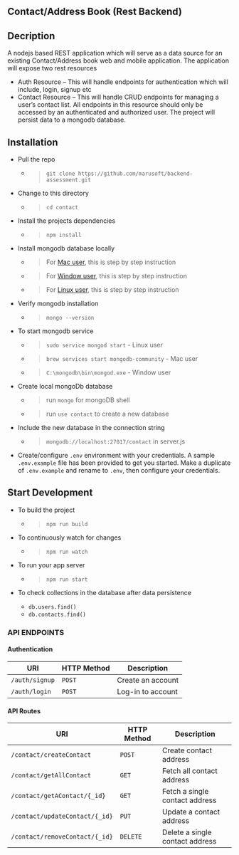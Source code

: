 ## Contact/Address Book (Rest Backend)

## Decription

A nodejs based REST application which will serve as a data source for an existing Contact/Address book web and mobile application.
The application will expose two rest resources

- Auth Resource – This will handle endpoints for authentication which will include, login, signup etc
- Contact Resource – This will handle CRUD endpoints for managing a user’s contact list. All endpoints in this resource should only be accessed by an authenticated and authorized user.
  The project will persist data to a mongodb database.

## Installation

- Pull the repo

  - > `git clone https://github.com/marusoft/backend-assessment.git`

- Change to this directory

  - > `cd contact`

- Install the projects dependencies

  - > `npm install`

- Install mongodb database locally

  - > For [Mac user](https://zellwk.com/blog/install-mongodb), this is step by step instruction

  - > For [Window user](https://treehouse.github.io/installation-guides/windows/mongo-windows.html), this is step by step instruction

  - > For [Linux user](https://www.tutorialkart.com/mongodb/install-mongodb-on-ubuntu/), this is step by step instruction

- Verify mongodb installation
  - > `mongo --version`

- To start mongodb service
  - > `sudo service mongod start` - Linux user
  - > `brew services start mongodb-community` - Mac user
  - > `C:\mongodb\bin\mongod.exe` - Window user

- Create local mongoDb database  
  - > run `mongo` for mongoDB shell
  - > run `use contact` to create a new database

- Include the new database in the connection string
  - > `mongodb://localhost:27017/contact` in server.js

- Create/configure `.env` environment with your credentials. A sample `.env.example` file has been provided to get you started. Make a duplicate of `.env.example` and rename to `.env`, then configure your credentials.


## Start Development

- To build the project
  - > `npm run build`
- To continuously watch for changes
  - > `npm run watch`
- To run your app server
  - > `npm run start`


- To check collections in the database after data persistence
  - `db.users.find()`
  - `db.contacts.find()`


### API ENDPOINTS

#### Authentication

| URI                       | HTTP Method | Description       |
| --------------------------| ----------- | ----------------- |
| <code>/auth/signup</code> | `POST`      | Create an account |
| <code>/auth/login</code>  | `POST`      | Log-in to account |

#### API Routes

| URI                                       | HTTP Method | Description                      |
| ----------------------------------------- | ----------- | -------------------------------- |
| <code>/contact/createContact</code>       | `POST`      | Create contact address           |
| <code>/contact/getAllContact</code>       | `GET`       | Fetch all contact address        |
| <code>/contact/getAContact/{_id}</code>   | `GET`       | Fetch a single contact address   |
| <code>/contact/updateContact/{_id}</code> | `PUT`     | Update a contact address         |
| <code>/contact/removeContact/{_id}</code> | `DELETE`     | Delete a single contact address  |

